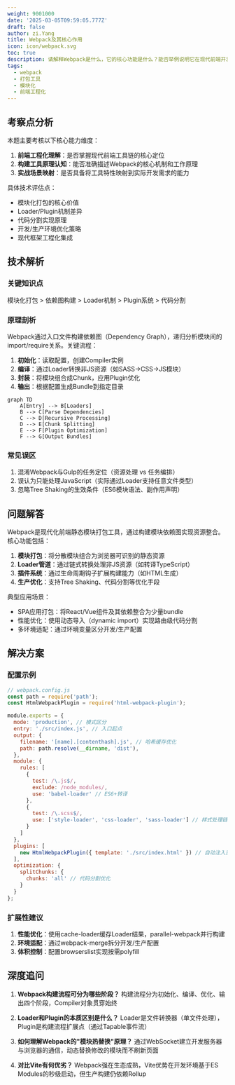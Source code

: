 ```yaml
---
weight: 9001000
date: '2025-03-05T09:59:05.777Z'
draft: false
author: zi.Yang
title: Webpack及其核心作用
icon: icon/webpack.svg
toc: true
description: 请解释Webpack是什么，它的核心功能是什么？能否举例说明它在现代前端开发中的典型应用场景？
tags:
  - webpack
  - 打包工具
  - 模块化
  - 前端工程化
---
```


## 考察点分析

本题主要考核以下核心能力维度：

1. **前端工程化理解**：是否掌握现代前端工具链的核心定位
2. **构建工具原理认知**：能否准确描述Webpack的核心机制和工作原理
3. **实战场景映射**：是否具备将工具特性映射到实际开发需求的能力

具体技术评估点：

- 模块化打包的核心价值
- Loader/Plugin机制差异
- 代码分割实现原理
- 开发/生产环境优化策略
- 现代框架工程化集成

## 技术解析

### 关键知识点

模块化打包 > 依赖图构建 > Loader机制 > Plugin系统 > 代码分割

### 原理剖析

Webpack通过入口文件构建依赖图（Dependency Graph），递归分析模块间的import/require关系。关键流程：

1. **初始化**：读取配置，创建Compiler实例
2. **编译**：通过Loader转换非JS资源（如SASS→CSS→JS模块）
3. **封装**：将模块组合成Chunk，应用Plugin优化
4. **输出**：根据配置生成Bundle到指定目录

```mermaid
graph TD
    A[Entry] --> B[Loaders]
    B --> C[Parse Dependencies]
    C --> D[Recursive Processing]
    D --> E[Chunk Splitting]
    E --> F[Plugin Optimization]
    F --> G[Output Bundles]
```

### 常见误区

1. 混淆Webpack与Gulp的任务定位（资源处理 vs 任务编排）
2. 误认为只能处理JavaScript（实际通过Loader支持任意文件类型）
3. 忽略Tree Shaking的生效条件（ES6模块语法、副作用声明）

## 问题解答

Webpack是现代化前端静态模块打包工具，通过构建模块依赖图实现资源整合。核心功能包括：

1. **模块打包**：将分散模块组合为浏览器可识别的静态资源
2. **Loader管道**：通过链式转换处理非JS资源（如转译TypeScript）
3. **插件系统**：通过生命周期钩子扩展构建能力（如HTML生成）
4. **生产优化**：支持Tree Shaking、代码分割等优化手段

典型应用场景：

- SPA应用打包：将React/Vue组件及其依赖整合为少量bundle
- 性能优化：使用动态导入（dynamic import）实现路由级代码分割
- 多环境适配：通过环境变量区分开发/生产配置

## 解决方案

### 配置示例

```javascript
// webpack.config.js
const path = require('path');
const HtmlWebpackPlugin = require('html-webpack-plugin');

module.exports = {
  mode: 'production', // 模式区分
  entry: './src/index.js', // 入口起点
  output: {
    filename: '[name].[contenthash].js', // 哈希缓存优化
    path: path.resolve(__dirname, 'dist'),
  },
  module: {
    rules: [
      {
        test: /\.js$/,
        exclude: /node_modules/,
        use: 'babel-loader' // ES6+转译
      },
      {
        test: /\.scss$/,
        use: ['style-loader', 'css-loader', 'sass-loader'] // 样式处理链
      }
    ]
  },
  plugins: [
    new HtmlWebpackPlugin({ template: './src/index.html' }) // 自动注入资源
  ],
  optimization: {
    splitChunks: {
      chunks: 'all' // 代码分割优化
    }
  }
};
```

### 扩展性建议

1. **性能优化**：使用cache-loader缓存Loader结果，parallel-webpack并行构建
2. **环境适配**：通过webpack-merge拆分开发/生产配置
3. **体积控制**：配置browserslist实现按需polyfill

## 深度追问

1. **Webpack构建流程可分为哪些阶段？**
构建流程分为初始化、编译、优化、输出四个阶段，Compiler对象贯穿始终

2. **Loader和Plugin的本质区别是什么？**
Loader是文件转换器（单文件处理），Plugin是构建流程扩展点（通过Tapable事件流）

3. **如何理解Webpack的"模块热替换"原理？**
通过WebSocket建立开发服务器与浏览器的通信，动态替换修改的模块而不刷新页面

4. **对比Vite有何优劣？**
Webpack强在生态成熟，Vite优势在开发环境基于ES Modules的秒级启动，但生产构建仍依赖Rollup
